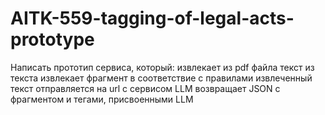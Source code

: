 # AITK-559-tagging-of-legal-acts-prototype
Написать прототип сервиса, который:  извлекает из pdf файла текст из текста извлекает фрагмент в соответствие с правилами извлеченный текст отправляется на url с сервисом LLM возвращает JSON с фрагментом и тегами, присвоенными LLM
